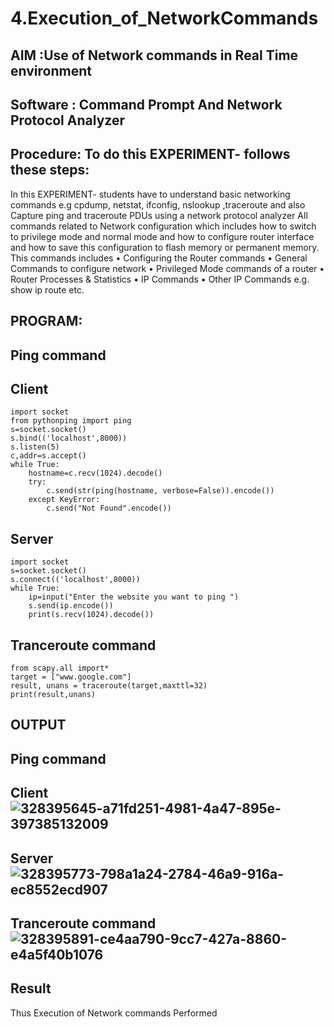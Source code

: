 # 4.Execution_of_NetworkCommands
## AIM :Use of Network commands in Real Time environment
## Software : Command Prompt And Network Protocol Analyzer
## Procedure: To do this EXPERIMENT- follows these steps:
In this EXPERIMENT- students have to understand basic networking commands e.g cpdump, netstat, ifconfig, nslookup ,traceroute and also Capture ping and traceroute PDUs using a network protocol analyzer
All commands related to Network configuration which includes how to switch to privilege mode
and normal mode and how to configure router interface and how to save this configuration to
flash memory or permanent memory.
This commands includes
• Configuring the Router commands
• General Commands to configure network
• Privileged Mode commands of a router
• Router Processes & Statistics
• IP Commands
• Other IP Commands e.g. show ip route etc.
## PROGRAM:
## Ping command
## Client
```
import socket 
from pythonping import ping 
s=socket.socket() 
s.bind(('localhost',8000)) 
s.listen(5) 
c,addr=s.accept() 
while True: 
    hostname=c.recv(1024).decode() 
    try: 
        c.send(str(ping(hostname, verbose=False)).encode()) 
    except KeyError: 
        c.send("Not Found".encode())
```
## Server
```
import socket 
s=socket.socket() 
s.connect(('localhost',8000)) 
while True: 
    ip=input("Enter the website you want to ping ") 
    s.send(ip.encode()) 
    print(s.recv(1024).decode())
```
## Tranceroute command
```
from scapy.all import* 
target = ["www.google.com"] 
result, unans = traceroute(target,maxttl=32) 
print(result,unans)
```
## OUTPUT
## Ping command
## Client![328395645-a71fd251-4981-4a47-895e-397385132009](https://github.com/user-attachments/assets/3d9c88e1-6378-462f-b236-4fce69962046)

## Server![328395773-798a1a24-2784-46a9-916a-ec8552ecd907](https://github.com/user-attachments/assets/2dadc626-aef4-41d9-a8cd-d4a2af2e82b0)

## Tranceroute command![328395891-ce4aa790-9cc7-427a-8860-e4a5f40b1076](https://github.com/user-attachments/assets/314efb1f-7ee6-48d2-a37e-b5fba411cfb5)


## Result
Thus Execution of Network commands Performed 
